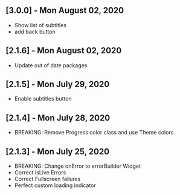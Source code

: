 ## [3.0.0] - Mon August 02, 2020

* Show list of subtitles
* add back button

## [2.1.6] - Mon August 02, 2020

* Update out of date packages

## [2.1.5] - Mon July 29, 2020

* Enable subtitles button

## [2.1.4] - Mon July 28, 2020

* BREAKING: Remove Progress color class and use Theme colors

## [2.1.3] - Mon July 25, 2020

* BREAKING: Change onError to errorBuilder Widget
* Correct isLive Errors
* Correct Fullscreen failures
* Perfect custom loading indicator
